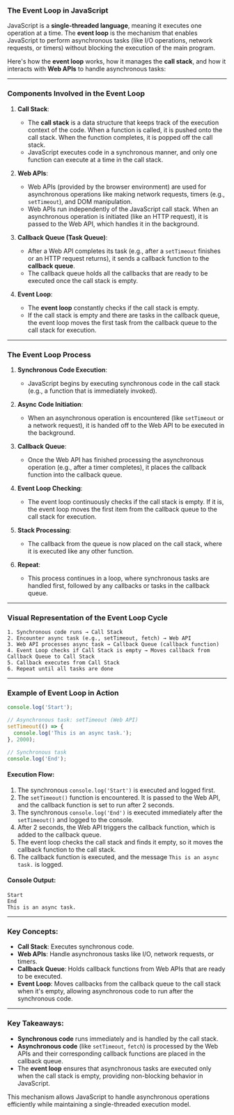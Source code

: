 ### The Event Loop in JavaScript

JavaScript is a **single-threaded language**, meaning it executes one operation at a time. The **event loop** is the mechanism that enables JavaScript to perform asynchronous tasks (like I/O operations, network requests, or timers) without blocking the execution of the main program.

Here's how the **event loop** works, how it manages the **call stack**, and how it interacts with **Web APIs** to handle asynchronous tasks:

---

### Components Involved in the Event Loop

1. **Call Stack**: 
   - The **call stack** is a data structure that keeps track of the execution context of the code. When a function is called, it is pushed onto the call stack. When the function completes, it is popped off the call stack.
   - JavaScript executes code in a synchronous manner, and only one function can execute at a time in the call stack.

2. **Web APIs**: 
   - Web APIs (provided by the browser environment) are used for asynchronous operations like making network requests, timers (e.g., `setTimeout`), and DOM manipulation.
   - Web APIs run independently of the JavaScript call stack. When an asynchronous operation is initiated (like an HTTP request), it is passed to the Web API, which handles it in the background.

3. **Callback Queue (Task Queue)**: 
   - After a Web API completes its task (e.g., after a `setTimeout` finishes or an HTTP request returns), it sends a callback function to the **callback queue**.
   - The callback queue holds all the callbacks that are ready to be executed once the call stack is empty.

4. **Event Loop**: 
   - The **event loop** constantly checks if the call stack is empty.
   - If the call stack is empty and there are tasks in the callback queue, the event loop moves the first task from the callback queue to the call stack for execution.

---

### The Event Loop Process

1. **Synchronous Code Execution**:
   - JavaScript begins by executing synchronous code in the call stack (e.g., a function that is immediately invoked).
   
2. **Async Code Initiation**:
   - When an asynchronous operation is encountered (like `setTimeout` or a network request), it is handed off to the Web API to be executed in the background.
   
3. **Callback Queue**:
   - Once the Web API has finished processing the asynchronous operation (e.g., after a timer completes), it places the callback function into the callback queue.

4. **Event Loop Checking**:
   - The event loop continuously checks if the call stack is empty. If it is, the event loop moves the first item from the callback queue to the call stack for execution.

5. **Stack Processing**:
   - The callback from the queue is now placed on the call stack, where it is executed like any other function.

6. **Repeat**:
   - This process continues in a loop, where synchronous tasks are handled first, followed by any callbacks or tasks in the callback queue.

---

### Visual Representation of the Event Loop Cycle

```
1. Synchronous code runs → Call Stack
2. Encounter async task (e.g., setTimeout, fetch) → Web API
3. Web API processes async task → Callback Queue (callback function)
4. Event Loop checks if Call Stack is empty → Moves callback from Callback Queue to Call Stack
5. Callback executes from Call Stack
6. Repeat until all tasks are done
```

---

### Example of Event Loop in Action

```javascript
console.log('Start');

// Asynchronous task: setTimeout (Web API)
setTimeout(() => {
  console.log('This is an async task.');
}, 2000);

// Synchronous task
console.log('End');
```

#### Execution Flow:

1. The synchronous `console.log('Start')` is executed and logged first.
2. The `setTimeout()` function is encountered. It is passed to the Web API, and the callback function is set to run after 2 seconds.
3. The synchronous `console.log('End')` is executed immediately after the `setTimeout()` and logged to the console.
4. After 2 seconds, the Web API triggers the callback function, which is added to the callback queue.
5. The event loop checks the call stack and finds it empty, so it moves the callback function to the call stack.
6. The callback function is executed, and the message `This is an async task.` is logged.

#### Console Output:
```
Start
End
This is an async task.
```

---

### Key Concepts:

- **Call Stack**: Executes synchronous code.
- **Web APIs**: Handle asynchronous tasks like I/O, network requests, or timers.
- **Callback Queue**: Holds callback functions from Web APIs that are ready to be executed.
- **Event Loop**: Moves callbacks from the callback queue to the call stack when it's empty, allowing asynchronous code to run after the synchronous code.

---

### Key Takeaways:

- **Synchronous code** runs immediately and is handled by the call stack.
- **Asynchronous code** (like `setTimeout`, `fetch`) is processed by the Web APIs and their corresponding callback functions are placed in the callback queue.
- The **event loop** ensures that asynchronous tasks are executed only when the call stack is empty, providing non-blocking behavior in JavaScript.

This mechanism allows JavaScript to handle asynchronous operations efficiently while maintaining a single-threaded execution model.